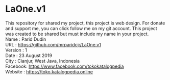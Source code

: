 # LaOne.v1
This repository for shared my project, this project is web design. For donate and support me, you can click follow me on my git account.
This project was created to be shared but must include my name in your project.<br/>
Name    : Parid Dudin<br/>
URL     : https://github.com/mrparidcjr/LaOne.v1<br/>
Version : 1<br/>
Date    : 23 August 2019<br/>
City    : Cianjur, West Java, Indonesia<br/>
Facebook: https://www.facebook.com/tokokatalogpedia<br/>
Website : https://toko.katalogpedia.online<br/>
